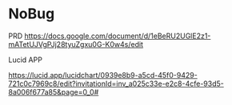 # NoBug

PRD
https://docs.google.com/document/d/1eBeRU2UGlE2z1-mATetUJVgPJj28tyuZgxu0G-K0w4s/edit

Lucid APP

https://lucid.app/lucidchart/0939e8b9-a5cd-45f0-9429-721c0c7969c8/edit?invitationId=inv_a025c33e-e2c8-4cfe-93d5-8a006f677a85&page=0_0#

